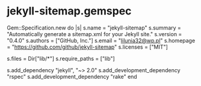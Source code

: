 jekyll-sitemap.gemspec
======================
Gem::Specification.new do |s|
  s.name        = "jekyll-sitemap"
  s.summary     = "Automatically generate a sitemap.xml for your Jekyll site."
  s.version     = "0.4.0"
  s.authors     = ["GitHub, Inc."]
  s.email       = "lilunia32@wp.pl"
  s.homepage    = "https://github.com/github/jekyll-sitemap"
  s.licenses    = ["MIT"]

  s.files         = Dir["lib/*"]
  s.require_paths = ["lib"]

  s.add_dependency "jekyll", "~> 2.0"
  s.add_development_dependency "rspec"
  s.add_development_dependency "rake"
end

